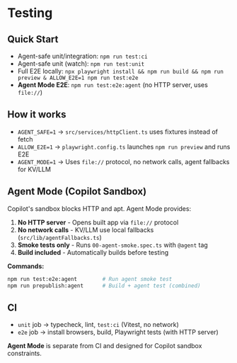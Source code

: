 # Testing

## Quick Start

- Agent-safe unit/integration: `npm run test:ci`
- Agent-safe unit (watch): `npm run test:unit`
- Full E2E locally: `npx playwright install && npm run build && npm run preview & ALLOW_E2E=1 npm run test:e2e`
- **Agent Mode E2E**: `npm run test:e2e:agent` (no HTTP server, uses `file://`)

## How it works

- `AGENT_SAFE=1` → `src/services/httpClient.ts` uses fixtures instead of fetch
- `ALLOW_E2E=1` → `playwright.config.ts` launches `npm run preview` and runs E2E
- `AGENT_MODE=1` → Uses `file://` protocol, no network calls, agent fallbacks for KV/LLM

## Agent Mode (Copilot Sandbox)

Copilot's sandbox blocks HTTP and apt. Agent Mode provides:

1. **No HTTP server** - Opens built app via `file://` protocol
2. **No network calls** - KV/LLM use local fallbacks (`src/lib/agentFallbacks.ts`)
3. **Smoke tests only** - Runs `00-agent-smoke.spec.ts` with `@agent` tag
4. **Build included** - Automatically builds before testing

**Commands:**
```bash
npm run test:e2e:agent        # Run agent smoke test
npm run prepublish:agent      # Build + agent test (combined)
```

## CI

- `unit` job → typecheck, lint, `test:ci` (Vitest, no network)
- `e2e` job → install browsers, build, Playwright tests (with HTTP server)

**Agent Mode** is separate from CI and designed for Copilot sandbox constraints.
